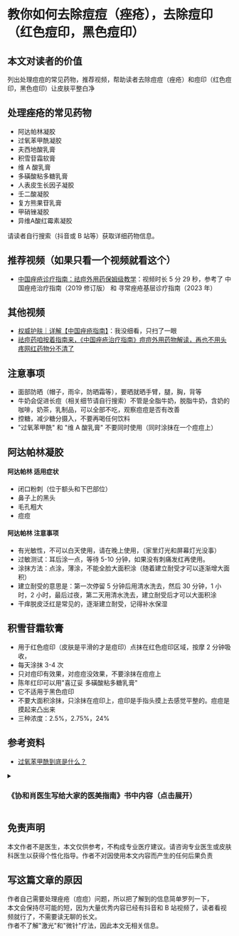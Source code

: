 # 教你如何去除痘痘（痤疮），去除痘印（红色痘印，黑色痘印）

## 本文对读者的价值
列出处理痘痘的常见药物，推荐视频，帮助读者去除痘痘（痤疮）和痘印（红色痘印，黑色痘印）让皮肤平整白净

## 处理痤疮的常见药物
- 阿达帕林凝胶
- 过氧苯甲酰凝胶
- 夫西地酸乳膏
- 积雪苷霜软膏
- 维 A 酸乳膏
- 多磺酸粘多糖乳膏
- 人表皮生长因子凝胶
- 壬二酸凝胶
- 复方熊果苷乳膏
- 甲硝锉凝胶
- 异维A酸红霉素凝胶

请读者自行搜索（抖音或 B 站等）获取详细药物信息。

## 推荐视频（如果只看一个视频就看这个）
- [中国痤疮诊疗指南：祛痘外用药保姆级教学](https://www.bilibili.com/video/BV1Ei4y1r7rX/)：视频时长 5 分 29 秒，参考了 中国痤疮治疗指南（2019 修订版） 和 寻常痤疮基层诊疗指南（2023 年）

## 其他视频
- [权威护肤｜详解【中国痤疮指南】](bilibili.com/video/BV1BT411B7tZ/)：我没细看，只扫了一眼
- [祛痘药咱按着指南来，《中国痤疮治疗指南》痘痘外用药物解读，再也不用头疼网红药物分不清了](https://www.bilibili.com/video/BV1XY411K7fp)

## 注意事项
- 面部防晒（帽子，雨伞，防晒霜等），要晒就晒手臂，腿，胸，背等
- 牛奶会促进长痘（相关细节请自行搜索）不管是全脂牛奶，脱脂牛奶，含奶的咖啡，奶茶，乳制品，可以全部不吃，观察痘痘是否有改善
- 控糖，减少糖分摄入，不要再喝任何饮料
- "过氧苯甲酰" 和 "维 A 酸乳膏" 不要同时使用（同时涂抹在一个痘痘上）

## 阿达帕林凝胶
#### 阿达帕林 适用症状
- 闭口粉刺（位于额头和下巴部位）
- 鼻子上的黑头
- 毛孔粗大
- 痘痘

#### 阿达帕林 注意事项
- 有光敏性，不可以白天使用，请在晚上使用，（家里灯光和屏幕灯光没事）
- 过敏测试：耳后涂一点，等待 5-10 分钟，如果没有刺痛发红再使用。
- 涂抹方法：点涂，薄涂，不能全脸大面积涂（随着建立耐受才可以逐渐增大面积）
- 建立耐受的意思是：第一次停留 5 分钟后用清水洗去，然后 30 分钟，1 小时，2 小时，最后过夜，第二天用清水洗去，建立耐受后才可以大面积涂
- 干痒脱皮泛红是常见的，逐渐建立耐受，记得补水保湿

## 积雪苷霜软膏
- 用于红色痘印（皮肤是平滑的才是痘印）点抹在红色痘印区域，按摩 2 分钟吸收，
- 每天涂抹 3-4 次
- 只对痘印有效果，对痘痘没效果，不要涂抹在痘痘上
- 陈年红印可以用"喜辽妥 多磺酸粘多糖乳膏"
- 它不适用于黑色痘印
- 不要大面积涂抹，只涂抹在痘印上，痘印是手指头摸上去感觉平整的。痘痘是摸起来凸出来
- 三种浓度：2.5%，2.75%，24%

## 参考资料
- [过氧苯甲酰到底是什么？](http://www.pumcderm.net/list/174/697.html)

<details>
  <summary><h3>《协和肖医生写给大家的医美指南》书中内容（点击展开）</h3></summary>
刷酸，以前叫果酸换肤。
利用中高浓度的酸性凝胶腐蚀掉表面的角质层。
不限于果酸，水杨酸，壬二酸，维 A 酸等等。

果酸：医用浓度是 20%～70%，家用护肤品的浓度是  5% 左右。
果酸就是单纯的化学剥脱，没有什么副作用。

水杨酸：医用浓度  10%～20%，家用浓度是  0.5%～2%。
剥脱效果稍微弱一点，不如果酸，
好处是有一定抗炎效果，如果长红色痘痘，水杨酸的效果比果酸好。

壬二酸：医用浓度 10%～30%，家用护肤品中比较少见。
主要用于脸上角质层比较厚的地方。
缺点是用完之后，皮肤灼烧刺痒的感觉比较明显。

根据皮肤的状况和位置的不同，所用酸的浓度也不同，
面部一般  20%～30% 的浓度，眼睑不适合刷酸，皮肤很薄。
如果后背皮肤特别厚的痘痘和闭口，浓度  70%。

多久做一次医美刷酸？间隔一个月。
如果以后规律进行，两周一次比较合理，最频繁也不要一周一次。
不建议同时用医美刷酸和家用含酸护肤品。
大于等于 2 次刷酸如果皮肤变得更糟糕或者敏感，及时停止，并且去皮肤科门诊就诊。

### 无论医美刷酸还是日常酸性护肤品
原理完全相同，区别是酸的类别和浓度。
一定要在有资质的医疗机构，用医用级别的果酸，水杨酸或者壬二酸。
无论任何浓度的维 A 酸，都必须经过皮肤科医生开处方。
</details>

<!--
## 皮肤相关内容视频创作者
- [皮科医生魏小博](https://space.bilibili.com/456404164/upload/video)
-->

## 免责声明
本文作者不是医生，本文仅供参考，不构成专业医疗建议。请咨询专业医生或皮肤科医生以获得个性化指导。作者不对因使用本文内容而产生的任何后果负责

## 写这篇文章的原因
作者自己需要处理痤疮（痘痘）问题，所以把了解到的信息简单罗列一下，    
本文会保持尽可能的短，因为大量优秀内容已经有抖音和 B 站视频了，读者看视频就行了，不需要读无聊的长文。    
作者不了解"激光"和"微针"疗法，因此本文无相关信息。   

